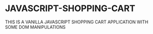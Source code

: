 # JAVASCRIPT-SHOPPING-CART
 THIS IS A VANILLA JAVASCRIPT SHOPPING CART APPLICATION WITH SOME DOM MANIPULATIONS
